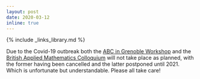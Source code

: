 ```yaml
---
layout: post
date: 2020-03-12
inline: true
---
```

{% include _links_library.md %}

Due to the Covid-19 outbreak both the [ABC in Grenoble Workshop](https://sites.google.com/view/abc-in-grenoble/) and the [British Applied Mathematics Colloquium](https://sites.google.com/site/bmcbamc2020/home) will not take place as planned, with the former having been cancelled and the latter postponed until 2021. Which is unfortunate but understandable. Please all take care!